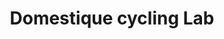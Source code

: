 ---
title: "Domestique cycling Lab"
url: /pozuelo-de-alarcon/domestique-cycling-lab/
shop: Fahrrad
---